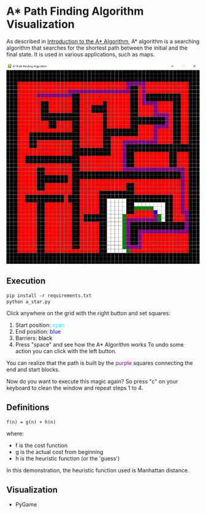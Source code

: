 # A* Path Finding Algorithm Visualization

As described in [Introduction to the A* Algorithm](https://www.redblobgames.com/pathfinding/a-star/introduction.html),
A* algorithm is a searching algorithm that searches for the shortest path between the initial and the final state. It is used in various applications, such as maps.

![A* Path Finding](./screenshot.png)

## Execution

```
pip install -r requirements.txt
python a_star.py
```

Click anywhere on the grid with the right button and set squares:
1. Start position: <span style="color:cyan">cyan</span>
2. End position: <span style="color:blue">blue</span>
3. Barriers: <span style="color:black">black</span>
4. Press "space" and see how the A* Algorithm works
To undo some action you can click with the left button.

You can realize that the path is built by the <span style="color:purple">purple</span> squares connecting the end and start blocks.

Now do you want to execute this magic again?
So press "c" on your keyboard to clean the window and repeat steps 1 to 4.

## Definitions

```
f(n) = g(n) + h(n)
```

where:
- f is the cost function
- g is the actual cost from beginning
- h is the heuristic function (or the 'guess')

In this demonstration, the heuristic function used is Manhattan distance.

## Visualization
- PyGame

